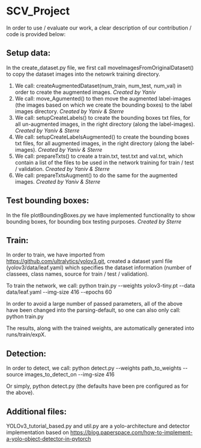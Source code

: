 # SCV_Project

In order to use / evaluate our work, a clear description of our contribution / code is provided below: 

## Setup data:
In the create_dataset.py file, we first call moveImagesFromOriginalDataset() to copy the dataset images into the netowrk training directory.
1. We call: createAugmentedDataset(num_train, num_test, num_val) in order to create the augmented images. *Created by Yaniv*
2. We call: move_Agumented() to then move the augmented label-images (the images based on which we create the bounding boxes) to the label images directory. *Created by Yaniv & Sterre*
3. We call: setupCreateLabels() to create the bounding boxes txt files, for all un-augmented images, in the right directory (along the label-images). *Created by Yaniv & Sterre*
4. We call: setupCreateLabelsAugmented() to create the bounding boxes txt files, for all augmented images, in the right directory (along the label-images). *Created by Yaniv & Sterre*
5. We call: prepareTxts() to create a train.txt, test.txt and val.txt, which contain a list of the files to be used in the network training for train / test / validation. *Created by Yaniv & Sterre*  
6. We call: prepareTxtsAugment() to do the same for the augmented images. *Created by Yaniv & Sterre*

## Test bounding boxes:
In the file plotBoundingBoxes.py we have implemented functionality to show bounding boxes, for bounding box testing purposes. *Created by Sterre*

## Train:
In order to train, we have imported from https://github.com/ultralytics/yolov3.git, created a dataset yaml file (yolov3/data/leaf.yaml) which specifies the dataset information (number of classees, class names, source for train / test / validation).

To train the network, we call: python train.py --weights yolov3-tiny.pt --data data/leaf.yaml --img-size 416 --epochs 60

In order to avoid a large number of passed parameters, all of the above have been changed into the parsing-default, so one can also only call: python train.py

The results, along with the trained weights, are automatically generated into runs/train/expX.

## Detection:
In order to detect, we call: python detect.py --weights path_to_weights --source images_to_detect_on --img-size 416

Or simply, python detect.py (the defaults have been pre configured as for the above).

## Additional files:
YOLOv3_tutorial_based.py and util.py are a yolo-architecture and detector implementation based on https://blog.paperspace.com/how-to-implement-a-yolo-object-detector-in-pytorch

